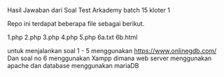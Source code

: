 Hasil Jawaban dari Soal Test Arkademy batch 15 kloter 1

Repo ini terdapat beberapa file sebagai berikut.

1.php 2.php 3.php 4.php 5.php 6a.txt 6b.html

untuk menjalankan soal 1 - 5 menggunakan https://www.onlinegdb.com/ 
Dan soal no 6 menggunakan Xampp dimana web server menggunakan apache dan database menggunakan mariaDB


